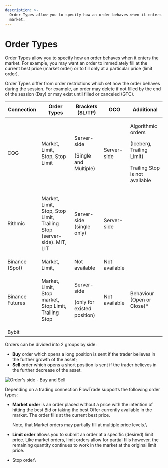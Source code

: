```yaml
---
description: >-
  Order Types allow you to specify how an order behaves when it enters the
  market.
---
```


# Order Types

Order Types allow you to specify how an order behaves when it enters the market. For example, you may want an order to immediately fill at the current best price (market order) or to fill only at a particular price (limit order).

Order Types differ from order restrictions which set how the order behaves during the session. For example, an order may delete if not filled by the end of the session (Day) or may exist until filled or canceled (GTC).

| Connection      | Order Types                                                                       | Brackets (SL/TP)                                     | OCO           | Additional                                                                                     |
| --------------- | --------------------------------------------------------------------------------- | ---------------------------------------------------- | ------------- | ---------------------------------------------------------------------------------------------- |
| CQG             | <p>Market, Limit, <br>Stop, Stop Limit</p>                                        | <p>Server-side</p><p>(Single and Multiple)</p>       | Server-side   | <p>Algorithmic orders</p><p>(Iceberg, Trailing Limit)</p><p>Trailing Stop is not available</p> |
| Rithmic         | <p>Market, Limit, <br>Stop, Stop Limit, Trailing Stop (server-side). MIT, LIT</p> | Server-side (single only)                            | Server-side   |                                                                                                |
| Binance (Spot)  | Market, Limit,                                                                    | Not available                                        | Not available |                                                                                                |
| Binance Futures | <p>Market, Limit, <br>Stop market, Stop Limit, Trailing Stop</p>                  | <p>Server-side</p><p>(only for existed position)</p> | Not available | Behaviour (Open or Close)\*                                                                    |
| Bybit           |                                                                                   |                                                      |               |                                                                                                |

Orders can be divided into 2 groups by side:

* **Buy** order which opens a long position is sent if the trader believes in the further growth of the asset;
* **Sell** order which opens a short position is sent if the trader believes in the further decrease of the asset.

![Order's side - Buy and Sell](<../../.gitbook/assets/image (220).png>)

Depending on a trading connection FlowTrade supports the following order types:

*   **Market** **order** is an order placed without a price with the intention of hitting the best Bid or taking the best Offer currently available in the market. The order fills at the current best price.

    Note, that Market orders may partially fill at multiple price levels.\

* **Limit order** allows you to submit an order at a specific (desired) limit price. Like market orders, limit orders allow for partial fills however, the remaining quantity continues to work in the market at the original limit price.
* Stop order\
